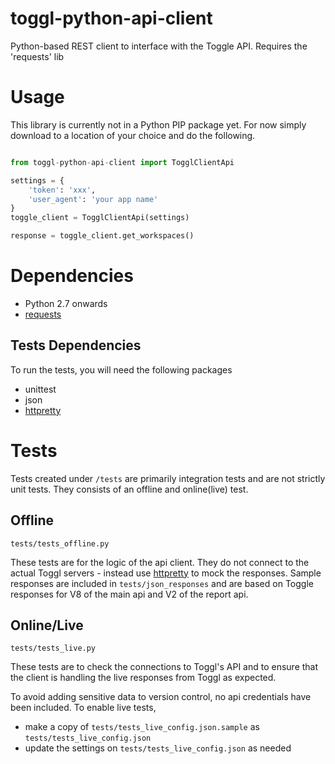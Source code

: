 toggl-python-api-client
=======================

Python-based REST client to interface with the Toggle API. Requires the 'requests' lib

# Usage

This library is currently not in a Python PIP package yet. For now simply download to a location of your choice and do the following.

```python

from toggl-python-api-client import TogglClientApi

settings = {
    'token': 'xxx',
    'user_agent': 'your app name'
}
toggle_client = TogglClientApi(settings)

response = toggle_client.get_workspaces()

```

# Dependencies

- Python 2.7 onwards
- [requests](http://docs.python-requests.org/en/latest/)

## Tests Dependencies

To run the tests, you will need the following packages

- unittest
- json
- [httpretty](https://github.com/gabrielfalcao/HTTPretty)

# Tests

Tests created under `/tests` are primarily integration tests and are not strictly unit tests. They consists of an offline and online(live) test.

## Offline

`tests/tests_offline.py`

These tests are for the logic of the api client. They do not connect to the actual Toggl servers - instead use [httpretty](https://github.com/gabrielfalcao/HTTPretty) to mock the responses. Sample responses are included in `tests/json_responses` and are based on Toggle responses for V8 of the main api and V2 of the report api.

## Online/Live

`tests/tests_live.py`

These tests are to check the connections to Toggl's API and to ensure that the client is handling the live responses from Toggl as expected.

To avoid adding sensitive data to version control, no api credentials have been included. To enable live tests,
- make a copy of `tests/tests_live_config.json.sample` as `tests/tests_live_config.json`
- update the settings on `tests/tests_live_config.json` as needed
